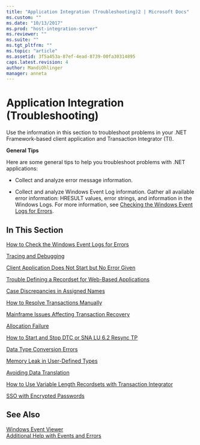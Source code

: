 ```yaml
---
title: "Application Integration (Troubleshooting)2 | Microsoft Docs"
ms.custom: ""
ms.date: "10/13/2017"
ms.prod: "host-integration-server"
ms.reviewer: ""
ms.suite: ""
ms.tgt_pltfrm: ""
ms.topic: "article"
ms.assetid: 3f5a453a-87ef-4ead-8739-00fa30314895
caps.latest.revision: 4
author: MandiOhlinger
manager: anneta
---
```

# Application Integration (Troubleshooting)
Use the information in this section to troubleshoot problems in your .NET Framework-based client application and Transaction Integrator (TI).  
  
 **General Tips**  
  
 Here are some general tips to help you troubleshoot problems with .NET applications:  
  
-   Collect and analyze error message information.  
  
-   Collect and analyze Windows Event Log information. Gather all available error information: HRESULT values, error strings, and information in the Windows Logs. For more information, see [Checking the Windows Event Logs for Errors](../core/how-to-check-the-windows-event-logs-for-errors.md).  
  
## In This Section  
 [How to Check the Windows Event Logs for Errors](../core/how-to-check-the-windows-event-logs-for-errors.md)  
  
 [Tracing and Debugging](../core/tracing-and-debugging.md)  
  
 [Client Application Does Not Start but No Error Given](../core/client-application-does-not-start-but-no-error-given.md)  
  
 [Trouble Defining a Recordset for Web-Based Applications](../core/trouble-defining-a-recordset-for-web-based-applications.md)  
  
 [Case Discrepancies in Assigned Names](../core/case-discrepancies-in-assigned-names.md)  
  
 [How to Resolve Transactions Manually](../core/how-to-resolve-transactions-manually.md)  
  
 [Mainframe Issues Affecting Transaction Recovery](../core/mainframe-issues-affecting-transaction-recovery.md)  
  
 [Allocation Failure](../core/allocation-failure.md)  
  
 [How to Start and Stop DTC or SNA LU 6.2 Resync TP](../core/how-to-start-and-stop-dtc-or-sna-lu-6-2-resync-tp.md)  
  
 [Data Type Conversion Errors](../core/data-type-conversion-errors.md)  
  
 [Memory Leak in User-Defined Types](../core/memory-leak-in-user-defined-types.md)  
  
 [Avoiding Data Translation](../core/avoiding-data-translation.md)  
  
 [How to Use Variable Length Recordsets with Transaction Integrator](../core/how-to-use-variable-length-recordsets-with-transaction-integrator.md)  
  
 [SSO with Encrypted Passwords](../core/sso-with-encrypted-passwords.md)  
  
## See Also  
 [Windows Event Viewer](../core/windows-event-viewer.md)   
 [Additional Help with Events and Errors](../core/additional-help-with-events-and-errors.md)